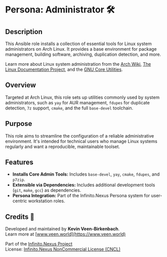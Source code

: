 # Persona: Administrator 🛠️

## Description

This Ansible role installs a collection of essential tools for Linux system administrators on Arch Linux. It provides a base environment for package management, building software, archiving, duplication detection, and more.

Learn more about Linux system administration from the [Arch Wiki](https://wiki.archlinux.org/title/System_administration), [The Linux Documentation Project](https://tldp.org/), and the [GNU Core Utilities](https://www.gnu.org/software/coreutils/).

## Overview

Targeted at Arch Linux, this role sets up utilities commonly used by system administrators, such as `yay` for AUR management, `fdupes` for duplicate detection, `7z` support, `cmake`, and the full `base-devel` toolchain.

## Purpose

This role aims to streamline the configuration of a reliable administrative environment. It's intended for technical users who manage Linux systems regularly and want a reproducible, maintainable toolset.

## Features

- **Installs Core Admin Tools:** Includes `base-devel`, `yay`, `cmake`, `fdupes`, and `p7zip`.
- **Extensible via Dependencies:** Includes additional development tools (`git`, `make`, `gcc`) as dependencies.
- **Persona Integration:** Part of the Infinito.Nexus Persona system for user-centric workstation roles.

## Credits 📝

Developed and maintained by **Kevin Veen-Birkenbach**.  
Learn more at [www.veen.world](https://www.veen.world)

Part of the [Infinito.Nexus Project](https://github.com/kevinveenbirkenbach/infinito-nexus)  
License: [Infinito.Nexus NonCommercial License (CNCL)](https://s.veen.world/cncl)
